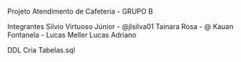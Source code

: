 Projeto Atendimento de Cafeteria - GRUPO B

Integrantes
Silvio Virtuoso Júnior - @jlsilva01
Tainara Rosa - @
Kauan Fontanela -
Lucas Meller
Lucas Adriano

DDL Cria Tabelas.sql
